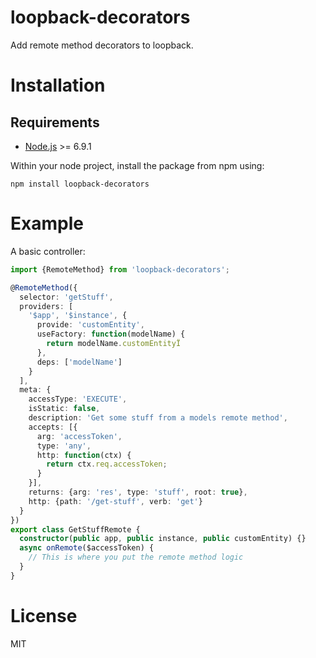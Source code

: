 # loopback-decorators

Add remote method decorators to loopback.

# Installation

## Requirements

- [Node.js](https://nodejs.org/en/download/) >= 6.9.1

Within your node project, install the package from npm using:

```shell
npm install loopback-decorators
```

# Example

A basic controller:

```ts
import {RemoteMethod} from 'loopback-decorators';

@RemoteMethod({
  selector: 'getStuff',
  providers: [
    '$app', '$instance', {
      provide: 'customEntity',
      useFactory: function(modelName) {
        return modelName.customEntityÏ
      },
      deps: ['modelName']
    }
  ],
  meta: {
    accessType: 'EXECUTE',
    isStatic: false,
    description: 'Get some stuff from a models remote method',
    accepts: [{
      arg: 'accessToken',
      type: 'any',
      http: function(ctx) {
        return ctx.req.accessToken;
      }
    }],
    returns: {arg: 'res', type: 'stuff', root: true},
    http: {path: '/get-stuff', verb: 'get'}
  }
})
export class GetStuffRemote {
  constructor(public app, public instance, public customEntity) {}
  async onRemote($accessToken) {
    // This is where you put the remote method logic
  }
}

```

# License

MIT